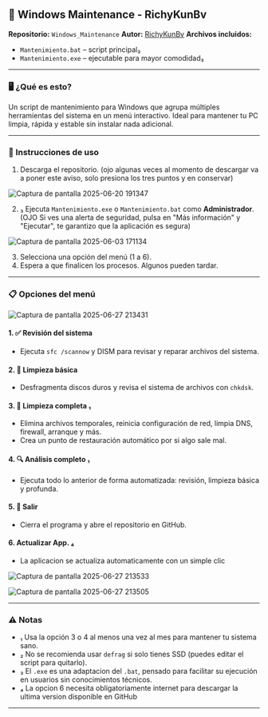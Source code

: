 ## 🧰 Windows Maintenance - RichyKunBv

**Repositorio:** `Windows_Maintenance`
**Autor:** [RichyKunBv](https://github.com/RichyKunBv)
**Archivos incluidos:**

* `Mantenimiento.bat` – script principal₃
* `Mantenimiento.exe` – ejecutable para mayor comodidad₃

---

### 🖥️ ¿Qué es esto?

Un script de mantenimiento para Windows que agrupa múltiples herramientas del sistema en un menú interactivo. Ideal para mantener tu PC limpia, rápida y estable sin instalar nada adicional.

---

### 🚀 Instrucciones de uso

1. Descarga el repositorio. (ojo algunas veces al momento de descargar va a poner este aviso, solo presiona los tres puntos y en conservar)

![Captura de pantalla 2025-06-20 191347](https://github.com/user-attachments/assets/8ab94073-82e5-4c8f-8468-c8b43dbb173a)

2. ₃ Ejecuta `Mantenimiento.exe` o `Mantenimiento.bat` como **Administrador**. (OJO Si ves una alerta de seguridad, pulsa en "Más información" y "Ejecutar", te garantizo que la aplicación es segura)

![Captura de pantalla 2025-06-03 171134](https://github.com/user-attachments/assets/bb2ebf9f-cb0d-44e8-ab16-d6dfedcac843)   

3. Selecciona una opción del menú (1 a 6).
4. Espera a que finalicen los procesos. Algunos pueden tardar.

---

### 📋 Opciones del menú

![Captura de pantalla 2025-06-27 213431](https://github.com/user-attachments/assets/d5c9e81a-4abb-4372-af5b-b79c635a11cd)

#### 1. ✅ Revisión del sistema

* Ejecuta `sfc /scannow` y DISM para revisar y reparar archivos del sistema.

#### 2. 🔧 Limpieza básica

* Desfragmenta discos duros y revisa el sistema de archivos con `chkdsk`.

#### 3. 🧼 Limpieza completa ₁

* Elimina archivos temporales, reinicia configuración de red, limpia DNS, firewall, arranque y más.
* Crea un punto de restauración automático por si algo sale mal.

#### 4. 🔍 Análisis completo ₁

* Ejecuta todo lo anterior de forma automatizada: revisión, limpieza básica y profunda.

#### 5. 🚪 Salir

* Cierra el programa y abre el repositorio en GitHub.

#### 6. Actualizar App. ₄

* La aplicacion se actualiza automaticamente con un simple clic

![Captura de pantalla 2025-06-27 213533](https://github.com/user-attachments/assets/b7d64ef9-a125-4eaa-a7bf-36b0ce1cdb91)

![Captura de pantalla 2025-06-27 213505](https://github.com/user-attachments/assets/e5be7d88-2994-4974-a70c-2f461e37b53b)


---

### ⚠️ Notas

* ₁ Usa la opción 3 o 4 al menos una vez al mes para mantener tu sistema sano.
* ₂ No se recomienda usar `defrag` si solo tienes SSD (puedes editar el script para quitarlo).
* ₃ El `.exe` es una adaptacion del `.bat`, pensado para facilitar su ejecución en usuarios sin conocimientos técnicos.
* ₄ La opcion 6 necesita obligatoriamente internet para descargar la ultima version disponible en GitHub

---

